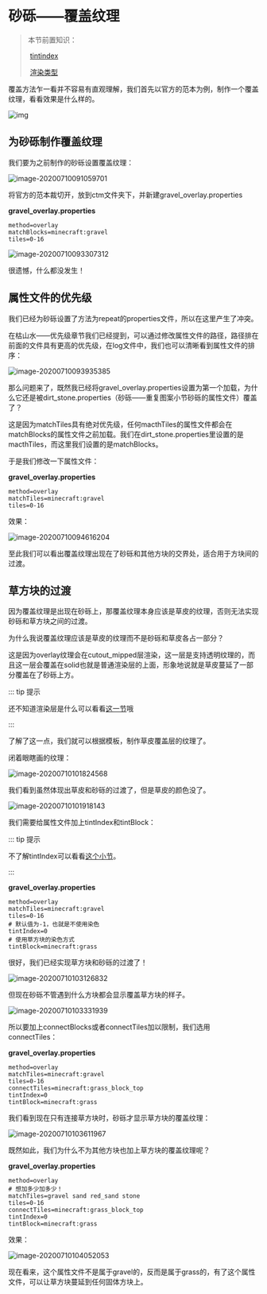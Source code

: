 # 砂砾——覆盖纹理

> 本节前置知识：
>
> ​	[tintindex](../../vanilla/model/tintindex.md)
>
> ​	[渲染类型](../../vanilla/model/rendertype.md)

覆盖方法乍一看并不容易有直观理解，我们首先以官方的范本为例，制作一个覆盖纹理，看看效果是什么样的。

![img](https://i.loli.net/2020/07/28/migUf95u2pIx3qv.png)

## 为砂砾制作覆盖纹理

我们要为之前制作的砂砾设置覆盖纹理：

![image-20200710091059701](https://i.loli.net/2020/07/28/kIh93e8ur6TzVdY.png)

将官方的范本裁切开，放到ctm文件夹下，并新建gravel_overlay.properties

**gravel_overlay.properties**

```properties
method=overlay
matchBlocks=minecraft:gravel
tiles=0-16
```

![image-20200710093307312](https://i.loli.net/2020/07/28/gtUG58uoKVMaxJl.png)

很遗憾，什么都没发生！

## 属性文件的优先级

我们已经为砂砾设置了方法为repeat的properties文件，所以在这里产生了冲突。

在枯山水——优先级章节我们已经提到，可以通过修改属性文件的路径，路径排在前面的文件具有更高的优先级，在log文件中，我们也可以清晰看到属性文件的排序：

![image-20200710093935385](https://i.loli.net/2020/07/28/GoBz7xldLM49J3A.png)

那么问题来了，既然我已经将gravel_overlay.properties设置为第一个加载，为什么它还是被dirt_stone.properties（砂砾——重复图案小节砂砾的属性文件）覆盖了？

这是因为matchTiles具有绝对优先级，任何macthTiles的属性文件都会在matchBlocks的属性文件之前加载。我们在dirt_stone.properties里设置的是macthTiles，而这里我们设置的是matchBlocks。

于是我们修改一下属性文件：

**gravel_overlay.properties**

```properties
method=overlay
matchTiles=minecraft:gravel
tiles=0-16
```

效果：

![image-20200710094616204](https://i.loli.net/2020/07/28/xAOj75VClnkdc16.png)

至此我们可以看出覆盖纹理出现在了砂砾和其他方块的交界处，适合用于方块间的过渡。

## 草方块的过渡

因为覆盖纹理是出现在砂砾上，那覆盖纹理本身应该是草皮的纹理，否则无法实现砂砾和草方块之间的过渡。

为什么我说覆盖纹理应该是草皮的纹理而不是砂砾和草皮各占一部分？

这是因为overlay纹理会在cutout_mipped层渲染，这一层是支持透明纹理的，而且这一层会覆盖在solid也就是普通渲染层的上面，形象地说就是草皮蔓延了一部分覆盖在了砂砾上方。

::: tip 提示

还不知道渲染层是什么可以看看[这一节](../../vanilla/model/rendertype.md)哦

:::

了解了这一点，我们就可以根据模板，制作草皮覆盖层的纹理了。

闭着眼瞎画的纹理：

![image-20200710101824568](https://i.loli.net/2020/07/28/NJ6v8aZmIuMBYWf.png)

我们看到虽然体现出草皮和砂砾的过渡了，但是草皮的颜色没了。

![image-20200710101918143](https://i.loli.net/2020/07/28/an76tdCzbwHFs3T.png)

我们需要给属性文件加上tintIndex和tintBlock：

::: tip 提示

不了解tintIndex可以看看[这个小节](../../vanilla/model/tintindex.md)。

:::

**gravel_overlay.properties**

```properties
method=overlay
matchTiles=minecraft:gravel
tiles=0-16
# 默认值为-1，也就是不使用染色
tintIndex=0
# 使用草方块的染色方式
tintBlock=minecraft:grass
```

很好，我们已经实现草方块和砂砾的过渡了！

![image-20200710103126832](https://i.loli.net/2020/07/28/wu1KoefznONHBlj.png)

但现在砂砾不管遇到什么方块都会显示覆盖草方块的样子。

![image-20200710103331939](https://i.loli.net/2020/07/28/FzKxkuSeZcPWB2n.png)

所以要加上connectBlocks或者connectTiles加以限制，我们选用connectTiles：

**gravel_overlay.properties**

```properties
method=overlay
matchTiles=minecraft:gravel
tiles=0-16
connectTiles=minecraft:grass_block_top
tintIndex=0
tintBlock=minecraft:grass
```

我们看到现在只有连接草方块时，砂砾才显示草方块的覆盖纹理：

![image-20200710103611967](https://i.loli.net/2020/07/28/36KzfZIQj1cWgNX.png)

既然如此，我们为什么不为其他方块也加上草方块的覆盖纹理呢？

**gravel_overlay.properties**

```properties
method=overlay
# 想加多少加多少！
matchTiles=gravel sand red_sand stone
tiles=0-16
connectTiles=minecraft:grass_block_top
tintIndex=0
tintBlock=minecraft:grass
```

效果：

![image-20200710104052053](https://i.loli.net/2020/07/28/obT8kEvNZlUDIeF.png)

现在看来，这个属性文件不是属于gravel的，反而是属于grass的，有了这个属性文件，可以让草方块蔓延到任何固体方块上。
